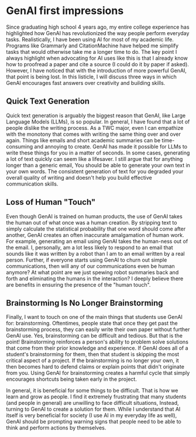 # GenAI first impressions

Since graduating high school 4 years ago,
my entire college experience has highlighted how GenAI has revolutionized the way people perform everyday tasks.
Realistically, I have been using AI for most of my academic life.
Programs like Grammarly and CitationMachine have helped me simplify tasks that would otherwise take me a longer time to do.
The key point I always highlight when advocating for AI uses like this is that
I already know how to proofread a paper and cite a source (I could do it by paper if asked).
However, I have noticed that with the introduction of more powerful GenAI, that point is being lost.
In this listicle, I will discuss three ways in which GenAI encourages fast answers over creativity and building skills.

## Quick Text Generation

Quick text generation is arguably the biggest reason that GenAI, like Large Language Models (LLMs), is so popular.
In general, I have found that a lot of people dislike the writing process.
As a TWC major, even I can empathize with the monotony that comes with writing the same thing over and over again.
Things like emails and short academic summaries can be time-consuming and annoying to create.
GenAI has made it possible for LLMs to write these things for you in a matter of seconds. 
In some cases, generating a lot of text quickly can seem like a lifesaver.
I still argue that for anything longer than a generic email,
You should be able to generate your own text in your own words.
The consistent generation of text for you degraded your overall quality of writing
and doesn't help you build effective communication skills.

## Loss of Human "Touch"

Even though GenAI is trained on human products, the use of GenAI takes the human out of what once was a human creation.
By stripping text to simply calculate the statistical probability that one word should come after another,
GenAI creates an often inaccurate amalgamation of human work.
For example, generating an email using GenAI takes the human-ness out of the email.
I, personally, am a lot less likely to respond to an email that sounds like it was written by a robot
than I am to an email written by a real person.
Further, if everyone starts using GenAI to churn out simple communications,
then will any of our communications even be human anymore?
At what point are we just spewing robot summaries back and forth and eliminating the humans in the interaction?
I deeply believe there are benefits in ensuring the presence of the "human touch".

## Brainstorming Is No Longer Brainstorming

Finally, I want to touch on one of the main things that students use GenAI for: brainstorming.
Oftentimes, people state that once they get past the brainstorming process,
they can easily write their own paper without further GenAI use.
Yes, brainstorming can be difficult and tedious.
But that is the point!
Brainstorming reinforces a person's ability to problem solve solutions that come from their prior knowledge and experience.
If GenAI does all of a student's brainstorming for them,
then that student is skipping the most critical aspect of a project.
If the brainstorming is no longer your own, it then becomes hard to defend claims or explain points that didn't originate from you.
Using GenAI for brainstorming creates a harmful cycle that simply encourages shortcuts being taken early in the project.

In general, it is beneficial for some things to be difficult.
That is how we learn and grow as people.
I find it extremely frustrating that many students (and people in general) are unwilling to face difficult situations,
Instead, turning to GenAI to create a solution for them.
While I understand that AI itself is very beneficial for society (I use AI in my everyday life as well),
GenAI should be prompting warning signs that people need to be able to think and perform actions by themselves.
